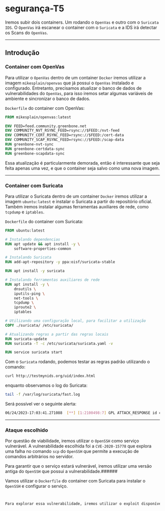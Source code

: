 # segurança-T5

Iremos subir dois containers. Um rodando o `OpenVas` e outro com o `Suricata IDS`.
O `OpenVas` irá escanear o container com o `Suricata` e a IDS irá detectar os Scans do `OpenVas`.

***

## Introdução

### Container com OpenVas

Para utilizar o `OpenVas` dentro de um container `Docker` iremos utilizar a imagem `mikesplain/openvas` que já possui o `OpenVas` instalado e configurado. Entretanto, precisamos atualizar o banco de dados de vulnerabilidades do `OpenVas`, para isso iremos setar algumas variáveis de ambiente e sincronizar o banco de dados.

`Dockerfile` do container com OpenVas:

```Dockerfile
FROM mikesplain/openvas:latest

ENV FEED=feed.community.greenbone.net
ENV COMMUNITY_NVT_RSYNC_FEED=rsync://$FEED:/nvt-feed
ENV COMMUNITY_CERT_RSYNC_FEED=rsync://$FEED:/cert-data
ENV COMMUNITY_SCAP_RSYNC_FEED=rsync://$FEED:/scap-data
RUN greenbone-nvt-sync
RUN greenbone-certdata-sync
RUN greenbone-scapdata-sync
```

Essa atualização é particularmente demorada, então é interessante que seja feita apenas uma vez, e que o container seja salvo como uma nova imagem.

***

### Container com Suricata

Para utilizar o Suricata dentro de um container `Docker` iremos utilizar a imagem `ubuntu:latest` e instalar o Suricata a partir do repositório oficial. Também iremos instalar algumas ferramentas auxiliares de rede, como `tcpdump` e `iptables`.

`Dockerfile` do container com Suricata:

```Dockerfile
FROM ubuntu:latest

# Instalando dependencias
RUN apt update && apt install -y \
    software-properties-common

# Instalando Suricata
RUN add-apt-repository -y ppa:oisf/suricata-stable

RUN apt install -y suricata

# Instalando ferramentas auxiliares de rede
RUN apt install -y \
    dnsutils \
    iputils-ping \
    net-tools \
    tcpdump \
    iproute2 \
    iptables

# Utilizando uma configuração local, para facilitar a utilização
COPY ./suricata/ /etc/suricata/

# Atualizando regras a partir das regras locais
RUN suricata-update
RUN suricata -T -c /etc/suricata/suricata.yaml -v

RUN service suricata start
```

Com o `Suricata` rodando, podemos testar as regras padrão utilizando o comando:

```bash
curl http://testmynids.org/uid/index.html
```

enquanto observamos o log do Suricata:

```bash
tail -f /var/log/suricata/fast.log
```

Será possível ver o seguinte alerta:

```bash
06/24/2023-17:03:41.271088  [**] [1:2100498:7] GPL ATTACK_RESPONSE id check returned root [**] [Classification: Potentially Bad Traffic] [Priority: 2] {TCP} 65.8.214.24:80 -> 172.18.0.2:42414
```

***

### Ataque escolhido

Por questão de viabilidade, iremos utilizar o `OpenSSH` como serviço vulnerável. A vulnerabilidade escolhida foi a `CVE-2020-15778` que explora uma falha no comando `scp` do `OpenSSH` que permite a execução de comandos arbitrários no servidor.

Para garantir que o serviço estará vulnerável, iremos utilizar uma versão antiga do `OpenSSH` que possui a vulnerabilidade.######

Vamos utilizar o `Dockerfile` do container com Suricata para instalar o `OpenSSH` e configurar o serviço.

```Dockerfile


Para explorar essa vulnerabilidade, iremos utilizar o exploit disponível em `https://github.com/Neko-chanQwQ/CVE-2020-15778-Exploit` que foi desenvolvido em `Python`.
